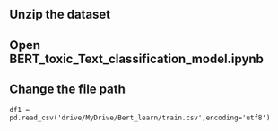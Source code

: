 
## Unzip the dataset
## Open BERT_toxic_Text_classification_model.ipynb
## Change the file path
`df1 = pd.read_csv('drive/MyDrive/Bert_learn/train.csv',encoding='utf8')`
